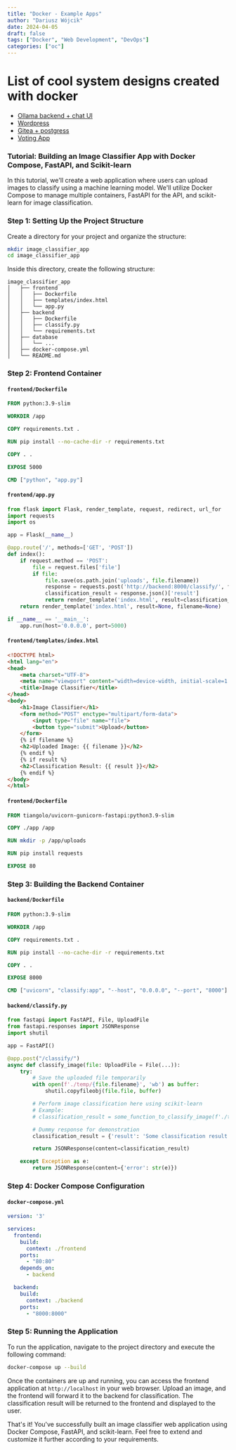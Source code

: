 ```yaml
---
title: "Docker - Example Apps"
author: "Dariusz Wójcik"
date: 2024-04-05
draft: false
tags: ["Docker", "Web Development", "DevOps"]
categories: ["oc"]
---
```



#  List of cool system designs created with docker
- [Ollama backend + chat UI](https://github.com/valiantlynx/ollama-docker)
- [Wordpress](https://www.digitalocean.com/community/tutorials/how-to-install-wordpress-with-docker-compose)
- [Gitea + postgress](https://github.com/awesome-release/gitea-postgres)
- [Voting App](https://github.com/awesome-release/release-example-voting-app)

### Tutorial: Building an Image Classifier App with Docker Compose, FastAPI, and Scikit-learn

In this tutorial, we'll create a web application where users can upload images to classify using a machine learning model. We'll utilize Docker Compose to manage multiple containers, FastAPI for the API, and scikit-learn for image classification.

### Step 1: Setting Up the Project Structure

Create a directory for your project and organize the structure:

```bash
mkdir image_classifier_app
cd image_classifier_app
```

Inside this directory, create the following structure:

```
image_classifier_app
│   ├── frontend
│   │   ├── Dockerfile
│   │   ├── templates/index.html
│   │   └── app.py
│   ├── backend
│   │   ├── Dockerfile
│   │   ├── classify.py
│   │   └── requirements.txt
│   ├── database
│   │   └── ...
│   ├── docker-compose.yml
│   └── README.md
```

### Step 2: Frontend Container

#### `frontend/Dockerfile`

```Dockerfile
FROM python:3.9-slim

WORKDIR /app

COPY requirements.txt .

RUN pip install --no-cache-dir -r requirements.txt

COPY . .

EXPOSE 5000

CMD ["python", "app.py"]
```

#### `frontend/app.py`

```python
from flask import Flask, render_template, request, redirect, url_for
import requests
import os

app = Flask(__name__)

@app.route('/', methods=['GET', 'POST'])
def index():
    if request.method == 'POST':
        file = request.files['file']
        if file:
            file.save(os.path.join('uploads', file.filename))
            response = requests.post('http://backend:8000/classify/', files={'file': open(f'uploads/{file.filename}', 'rb')})
            classification_result = response.json()['result']
            return render_template('index.html', result=classification_result, filename=file.filename)
    return render_template('index.html', result=None, filename=None)

if __name__ == '__main__':
    app.run(host='0.0.0.0', port=5000)
```

#### `frontend/templates/index.html`

```html
<!DOCTYPE html>
<html lang="en">
<head>
    <meta charset="UTF-8">
    <meta name="viewport" content="width=device-width, initial-scale=1.0">
    <title>Image Classifier</title>
</head>
<body>
    <h1>Image Classifier</h1>
    <form method="POST" enctype="multipart/form-data">
        <input type="file" name="file">
        <button type="submit">Upload</button>
    </form>
    {% if filename %}
    <h2>Uploaded Image: {{ filename }}</h2>
    {% endif %}
    {% if result %}
    <h2>Classification Result: {{ result }}</h2>
    {% endif %}
</body>
</html>
```

#### `frontend/Dockerfile`

```Dockerfile
FROM tiangolo/uvicorn-gunicorn-fastapi:python3.9-slim

COPY ./app /app

RUN mkdir -p /app/uploads

RUN pip install requests

EXPOSE 80
```


### Step 3: Building the Backend Container

#### `backend/Dockerfile`

```Dockerfile
FROM python:3.9-slim

WORKDIR /app

COPY requirements.txt .

RUN pip install --no-cache-dir -r requirements.txt

COPY . .

EXPOSE 8000

CMD ["uvicorn", "classify:app", "--host", "0.0.0.0", "--port", "8000"]
```

#### `backend/classify.py`

```python
from fastapi import FastAPI, File, UploadFile
from fastapi.responses import JSONResponse
import shutil

app = FastAPI()

@app.post("/classify/")
async def classify_image(file: UploadFile = File(...)):
    try:
        # Save the uploaded file temporarily
        with open(f'./temp/{file.filename}', 'wb') as buffer:
            shutil.copyfileobj(file.file, buffer)

        # Perform image classification here using scikit-learn
        # Example:
        # classification_result = some_function_to_classify_image(f'./temp/{file.filename}')

        # Dummy response for demonstration
        classification_result = {'result': 'Some classification result'}

        return JSONResponse(content=classification_result)

    except Exception as e:
        return JSONResponse(content={'error': str(e)})
```

### Step 4: Docker Compose Configuration

#### `docker-compose.yml`

```yaml
version: '3'

services:
  frontend:
    build:
      context: ./frontend
    ports:
      - "80:80"
    depends_on:
      - backend

  backend:
    build:
      context: ./backend
    ports:
      - "8000:8000"
```

### Step 5: Running the Application

To run the application, navigate to the project directory and execute the following command:

```bash
docker-compose up --build
```

Once the containers are up and running, you can access the frontend application at `http://localhost` in your web browser. Upload an image, and the frontend will forward it to the backend for classification. The classification result will be returned to the frontend and displayed to the user.

That's it! You've successfully built an image classifier web application using Docker Compose, FastAPI, and scikit-learn. Feel free to extend and customize it further according to your requirements.